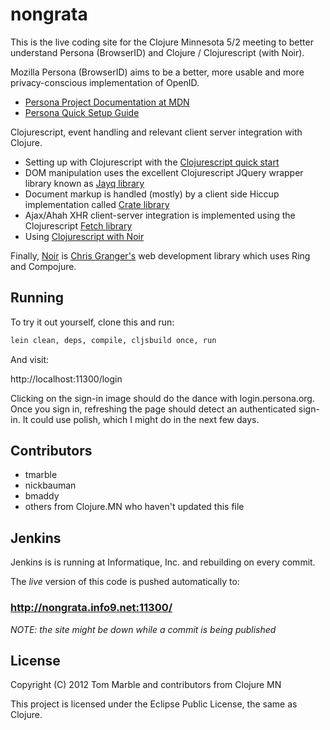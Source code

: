 # nongrata

This is the live coding site for the Clojure Minnesota 5/2 meeting to better 
understand Persona (BrowserID) and Clojure / Clojurescript (with Noir).

Mozilla Persona (BrowserID) aims to be a better, more usable and more privacy-conscious
implementation of OpenID. 
* [Persona Project Documentation at MDN](https://developer.mozilla.org/en-US/docs/Persona)
* [Persona Quick Setup Guide](https://developer.mozilla.org/en-US/docs/Persona/Quick_Setup)

Clojurescript, event handling and relevant client server integration with Clojure. 
* Setting up with Clojurescript with the [Clojurescript quick start](https://github.com/clojure/clojurescript/wiki/Quick-Start)
* DOM manipulation uses the excellent Clojurescript JQuery wrapper library known as [Jayq library](https://github.com/ibdknox/jayq)
* Document markup is handled (mostly) by a client side Hiccup implementation called [Crate library](https://github.com/ibdknox/crate)
* Ajax/Ahah XHR client-server integration is implemented using the Clojurescript [Fetch library](https://github.com/ibdknox/fetch)
* Using [Clojurescript with Noir](http://www.chris-granger.com/2012/02/20/overtone-and-clojurescript/)

Finally, [Noir](https://github.com/ibdknox/webnoir) is [Chris Granger's](https://github.com/ibdknox) web development library which uses Ring and Compojure.

## Running

To try it out yourself, clone this and run:

```bash
lein clean, deps, compile, cljsbuild once, run
```

And visit:

http://localhost:11300/login

Clicking on the sign-in image should do the dance with login.persona.org.
Once you sign in, refreshing the page should detect an authenticated
sign-in. It could use polish, which I might do in the next few days.

## Contributors

* tmarble
* nickbauman
* bmaddy
* others from Clojure.MN who haven't updated this file

## Jenkins

Jenkins is is running at Informatique, Inc. and rebuilding on every commit.

The *live* version of this code is pushed automatically to:

### http://nongrata.info9.net:11300/

*NOTE: the site might be down while a commit is being published*

## License

Copyright (C) 2012 Tom Marble and contributors from Clojure MN

This project is licensed under the Eclipse Public License, the same as Clojure.

